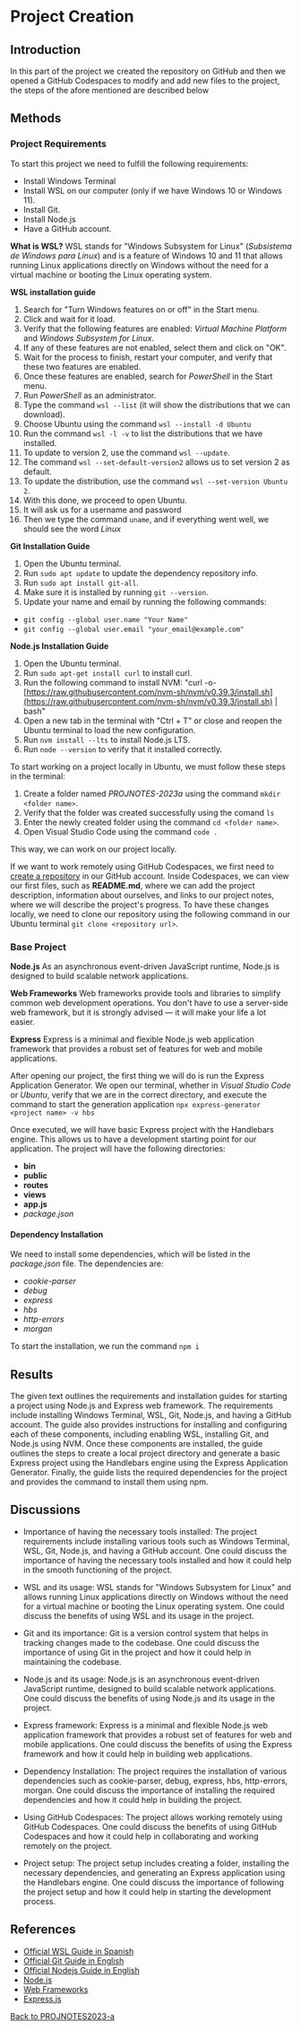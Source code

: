 # Project Creation

## Introduction
In this part of the project we created the repository on GitHub and then we opened a GitHub Codespaces to modify and add new files to the project, the steps of the afore mentioned are described below

## Methods
### Project Requirements
To start this project we need to fulfill the following requirements: 

- Install Windows Terminal
- Install WSL on our computer (only if we have Windows 10 or Windows 11).
- Install Git.
- Install Node.js
- Have a GitHub account.

**What is WSL?**
WSL stands for "Windows Subsystem for Linux" (*Subsistema de Windows para Linux*) and is a feature of Windows 10 and 11 that allows running Linux applications directly on Windows without the need for a virtual machine or booting the Linux operating system.

**WSL installation guide**
1. Search for "Turn Windows features on or off" in the Start menu.
2. Click and wait for it load.
3. Verify that the following features are enabled: *Virtual Machine Platform* and *Windows Subsystem for Linux*.
4. If any of these features are not enabled, select them and click on "OK".
5. Wait for the process to finish, restart your computer, and verify that these two features are enabled.
6. Once these features are enabled, search for *PowerShell* in the Start menu.
7. Run *PowerShell* as an administrator.
8. Type the command `wsl --list` (it will show the distributions that we can download).
9. Choose Ubuntu using the command ```wsl --install -d Ubuntu```
10. Run the command ```wsl -l -v``` to list the distributions that we have installed.
11. To update to version 2, use the command `wsl --update`.
12. The command ```wsl --set-default-version2``` allows us to set version 2 as default.
13. To update the distribution, use the command `wsl --set-version Ubuntu 2`.
14. With this done, we proceed to open Ubuntu.
15. It will ask us for a username and password
16. Then we type the command `uname`, and if everything went well, we should see the word *Linux*

**Git Installation Guide**

1. Open the Ubuntu terminal.
2. Run ```sudo apt update``` to update the dependency repository info.
3. Run ```sudo apt install git-all```.
4. Make sure it is installed by running `git --version`.
5. Update your name and email by running the following commands:
 - ```git config --global user.name "Your Name"```
 - ```git config --global user.email "your_email@example.com"```

 **Node.js Installation Guide**

1. Open the Ubuntu terminal.
2. Run ```sudo apt-get install curl``` to install curl.
3. Run the following command to install NVM: "curl -o- [https://raw.githubusercontent.com/nvm-sh/nvm/v0.39.3/install.sh](https://raw.githubusercontent.com/nvm-sh/nvm/v0.39.3/install.sh) | bash"
4. Open a new tab in the terminal with "Ctrl + T" or close and reopen the Ubuntu terminal to load the new configuration.
5. Run ```nvm install --lts``` to install Node.js LTS.
6. Run `node --version` to verify that it installed correctly.

To start working on a project locally in Ubuntu, we must follow these steps in the terminal:
 1. Create a folder named *PROJNOTES-2023a* using the command `mkdir <folder name>`.
 2. Verify that the folder was created successfully using the comand `ls`
 3. Enter the newly created folder using the command `cd <folder name>`.
 4. Open Visual Studio Code using the command `code .`

 This way, we can work on our project locally.

 If we want to work remotely using GitHub Codespaces, we first need to [create a repository](https://github.com/AlexisFlo/PROJNOTES-2023a/blob/main/class-notes/Repository-creation.md) in our GitHub account. Inside Codespaces, we can view our first files, such as **README.md**, where we can add the project description, information about ourselves, and links to our project notes, where we will describe the project's progress. To have these changes locally, we need to clone our repository using the following command in our Ubuntu terminal ```git clone <repository url>```.

 ### Base Project
 
 **Node.js**
 As an asynchronous event-driven JavaScript runtime, Node.js is designed to build scalable network applications.

 **Web Frameworks**
 Web frameworks provide tools and libraries to simplify common web development operations. You don't have to use a server-side web framework, but it is strongly advised — it will make your life a lot easier.

**Express**
Express is a minimal and flexible Node.js web application framework that provides a robust set of features for web and mobile applications.

After opening our project, the first thing we will do is run the Express Application Generator.
We open our terminal, whether in *Visual Studio Code* or *Ubuntu*, verify that we are in the correct directory, and execute the command to start the generation application `npx express-generator <project name> -v hbs`

Once executed, we will have basic Express project with the Handlebars engine. This allows us to have a development starting point for our application. The project will have the following directories:
- **bin**
- **public**
- **routes**
- **views**
- **app.js**
- *package.json*

#### Dependency Installation

We need to install some dependencies, which will be listed in the *package.json* file. The dependencies are: 

- *cookie-parser*
- *debug*
- *express*
- *hbs* 
- *http-errors*
- *morgan*

To start the installation, we run the command `npm i`

## Results
The given text outlines the requirements and installation guides for starting a project using Node.js and Express web framework. The requirements include installing Windows Terminal, WSL, Git, Node.js, and having a GitHub account. The guide also provides instructions for installing and configuring each of these components, including enabling WSL, installing Git, and Node.js using NVM. Once these components are installed, the guide outlines the steps to create a local project directory and generate a basic Express project using the Handlebars engine using the Express Application Generator. Finally, the guide lists the required dependencies for the project and provides the command to install them using npm.

## Discussions

- Importance of having the necessary tools installed: The project requirements include installing various tools such as Windows Terminal, WSL, Git, Node.js, and having a GitHub account. One could discuss the importance of having the necessary tools installed and how it could help in the smooth functioning of the project.

- WSL and its usage: WSL stands for "Windows Subsystem for Linux" and allows running Linux applications directly on Windows without the need for a virtual machine or booting the Linux operating system. One could discuss the benefits of using WSL and its usage in the project.

- Git and its importance: Git is a version control system that helps in tracking changes made to the codebase. One could discuss the importance of using Git in the project and how it could help in maintaining the codebase.

- Node.js and its usage: Node.js is an asynchronous event-driven JavaScript runtime, designed to build scalable network applications. One could discuss the benefits of using Node.js and its usage in the project.

- Express framework: Express is a minimal and flexible Node.js web application framework that provides a robust set of features for web and mobile applications. One could discuss the benefits of using the Express framework and how it could help in building web applications.

- Dependency Installation: The project requires the installation of various dependencies such as cookie-parser, debug, express, hbs, http-errors, morgan. One could discuss the importance of installing the required dependencies and how it could help in building the project.

- Using GitHub Codespaces: The project allows working remotely using GitHub Codespaces. One could discuss the benefits of using GitHub Codespaces and how it could help in collaborating and working remotely on the project.

- Project setup: The project setup includes creating a folder, installing the necessary dependencies, and generating an Express application using the Handlebars engine. One could discuss the importance of following the project setup and how it could help in starting the development process.

## References 
- [Official WSL Guide in Spanish](https://learn.microsoft.com/es-es/windows/wsl/install)
- [Official Git Guide in English]( https://git-scm.com/book/en/v2/Getting-Started-Installing-Git)
- [Official Nodejs Guide in English](https://learn.microsoft.com/en-us/windows/dev-environment/javascript/nodejs-on-wsl)
- [Node.js](https://nodejs.org/en/about)
- [Web Frameworks](https://developer.mozilla.org/en-US/docs/Learn/Server-side/First_steps/Web_frameworks)
- [Express.js](https://expressjs.com/)


[Back to PROJNOTES2023-a](https://github.com/AlexisFlo/PROJNOTES-2023a)